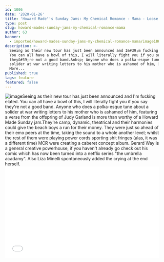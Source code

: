 ```yaml
---
id: 1006
date: '2020-01-26'
title: 'Howard Made''s Sunday Jams: My Chemical Romance - Mama - Loose Lips'
type: post
slug: howard-mades-sunday-jams-my-chemical-romance-mama
author: 63
banner:
  - imported/howard-mades-sunday-jams-my-chemical-romance-mama/image1006.jpeg
description: >-
  Seeing as their new tour has just been announced and I&#39;m fucking elated.
  You can all have a bowl of this, I will literally fight you if you say
  they&#39;re not a good band.&nbsp; Anyone who does a polka-esque tune about a
  solider at war writing letters to his mother who is ashamed of him, [...]Read
  More...
published: true
tags: feature
featured: false
---
```

![image](../imported/howard-mades-sunday-jams-my-chemical-romance-mama/image1006.jpeg)Seeing as their new tour has just been announced and I'm fucking elated. You can all have a bowl of this, I will literally fight you if you say they're not a good band. Anyone who does a polka-esque tune about a solider at war writing letters to his mother who is ashamed of him, featuring a verse from the offspring of Judy Garland is more than worthy of a Howard Made Sunday jam.They're camp, dynamic, theatrical and their harmonies could give the beach boys a run for their money. They were just so ahead of their emo peers at the time, taking the sound to a whole another level; whilst the rest of them were playing power cords sporting shit fringes (alas, it was a different time) MCR were creating a caberet concept album. Gerard Way is a general creative powerhouse, if you haven't already go check out his comic which has now been turned into a netflix series "the umbrella acadamy". Also Liza Minelli spontaneously added the crying at the end herself.<iframe width='100%' height='300' scrolling='no' frameborder='no' allow='autoplay' src='//www.youtube.com/embed/GEvLye15sq0?wmode=opaque'></iframe>